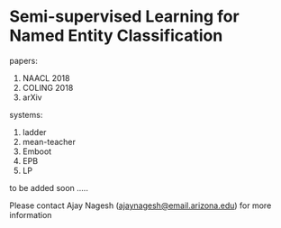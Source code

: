 # Semi-supervised Learning for Named Entity Classification

papers: 

1. NAACL 2018
2. COLING 2018
3. arXiv

systems: 

1. ladder
2. mean-teacher
3. Emboot
4. EPB
5. LP

to be added soon .....


Please contact Ajay Nagesh (ajaynagesh@email.arizona.edu) for more information
